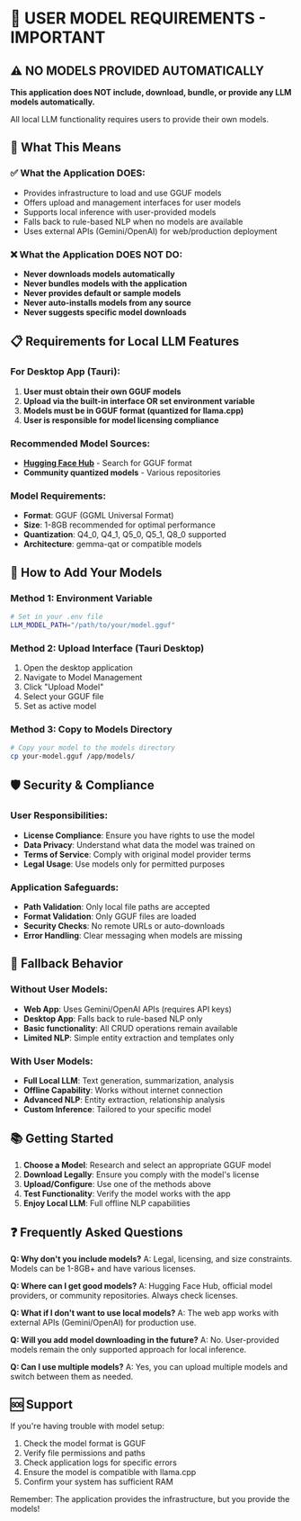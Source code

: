 # 🚨 USER MODEL REQUIREMENTS - IMPORTANT

## ⚠️ NO MODELS PROVIDED AUTOMATICALLY

**This application does NOT include, download, bundle, or provide any LLM models automatically.**

All local LLM functionality requires users to provide their own models.

## 🎯 What This Means

### ✅ What the Application DOES:
- Provides infrastructure to load and use GGUF models
- Offers upload and management interfaces for user models
- Supports local inference with user-provided models
- Falls back to rule-based NLP when no models are available
- Uses external APIs (Gemini/OpenAI) for web/production deployment

### ❌ What the Application DOES NOT DO:
- **Never downloads models automatically**
- **Never bundles models with the application**
- **Never provides default or sample models**
- **Never auto-installs models from any source**
- **Never suggests specific model downloads**

## 📋 Requirements for Local LLM Features

### For Desktop App (Tauri):
1. **User must obtain their own GGUF models**
2. **Upload via the built-in interface OR set environment variable**
3. **Models must be in GGUF format (quantized for llama.cpp)**
4. **User is responsible for model licensing compliance**

### Recommended Model Sources:
- **[Hugging Face Hub](https://huggingface.co/models?library=gguf)** - Search for GGUF format
- **Community quantized models** - Various repositories

### Model Requirements:
- **Format**: GGUF (GGML Universal Format)
- **Size**: 1-8GB recommended for optimal performance
- **Quantization**: Q4_0, Q4_1, Q5_0, Q5_1, Q8_0 supported
- **Architecture**: gemma-qat or compatible models

## 🔧 How to Add Your Models

### Method 1: Environment Variable
```bash
# Set in your .env file
LLM_MODEL_PATH="/path/to/your/model.gguf"
```

### Method 2: Upload Interface (Tauri Desktop)
1. Open the desktop application
2. Navigate to Model Management
3. Click "Upload Model"
4. Select your GGUF file
5. Set as active model

### Method 3: Copy to Models Directory
```bash
# Copy your model to the models directory
cp your-model.gguf /app/models/
```

## 🛡️ Security & Compliance

### User Responsibilities:
- **License Compliance**: Ensure you have rights to use the model
- **Data Privacy**: Understand what data the model was trained on
- **Terms of Service**: Comply with original model provider terms
- **Legal Usage**: Use models only for permitted purposes

### Application Safeguards:
- **Path Validation**: Only local file paths are accepted
- **Format Validation**: Only GGUF files are loaded
- **Security Checks**: No remote URLs or auto-downloads
- **Error Handling**: Clear messaging when models are missing

## 🔄 Fallback Behavior

### Without User Models:
- **Web App**: Uses Gemini/OpenAI APIs (requires API keys)
- **Desktop App**: Falls back to rule-based NLP only
- **Basic functionality**: All CRUD operations remain available
- **Limited NLP**: Simple entity extraction and templates only

### With User Models:
- **Full Local LLM**: Text generation, summarization, analysis
- **Offline Capability**: Works without internet connection
- **Advanced NLP**: Entity extraction, relationship analysis
- **Custom Inference**: Tailored to your specific model

## 📚 Getting Started

1. **Choose a Model**: Research and select an appropriate GGUF model
2. **Download Legally**: Ensure you comply with the model's license
3. **Upload/Configure**: Use one of the methods above
4. **Test Functionality**: Verify the model works with the app
5. **Enjoy Local LLM**: Full offline NLP capabilities

## ❓ Frequently Asked Questions

**Q: Why don't you include models?**
A: Legal, licensing, and size constraints. Models can be 1-8GB+ and have various licenses.

**Q: Where can I get good models?**
A: Hugging Face Hub, official model providers, or community repositories. Always check licenses.

**Q: What if I don't want to use local models?**
A: The web app works with external APIs (Gemini/OpenAI) for production use.

**Q: Will you add model downloading in the future?**
A: No. User-provided models remain the only supported approach for local inference.

**Q: Can I use multiple models?**
A: Yes, you can upload multiple models and switch between them as needed.

## 🆘 Support

If you're having trouble with model setup:
1. Check the model format is GGUF
2. Verify file permissions and paths
3. Check application logs for specific errors
4. Ensure the model is compatible with llama.cpp
5. Confirm your system has sufficient RAM

Remember: The application provides the infrastructure, but you provide the models!
